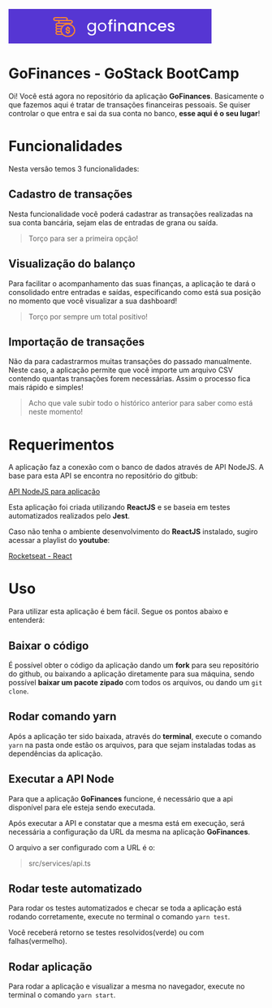 ![enter image description here](https://github.com/fernadan/desafio-fundamentos-reactjs-semana3-bootcamp-rocketseat/blob/master/src/assets/logo-readme.png?raw=true)
# GoFinances - GoStack BootCamp

Oi! Você está agora no repositório da aplicação **GoFinances**. Basicamente o que fazemos aqui é tratar de transações financeiras pessoais. Se quiser controlar o que entra e sai da sua conta no banco, **esse aqui é o seu lugar**!


# Funcionalidades

Nesta versão temos 3 funcionalidades:

## Cadastro de transações
Nesta funcionalidade você poderá cadastrar as transações realizadas na sua conta bancária, sejam elas de entradas de grana ou saída.
> Torço para ser a primeira opção!

## Visualização do balanço
Para facilitar o acompanhamento das suas finanças, a aplicação te dará o consolidado entre entradas e saídas, especificando como está sua posição no momento que você visualizar a sua dashboard!
> Torço por sempre um total positivo!

## Importação de transações
Não da para cadastrarmos muitas transações do passado manualmente. Neste caso, a aplicação permite que você importe um arquivo CSV contendo quantas transações forem necessárias. Assim o processo fica mais rápido e simples!
> Acho que vale subir todo o histórico anterior para saber como está neste momento!

# Requerimentos
A aplicação faz a conexão com o banco de dados através de API NodeJS. A base para esta API se encontra no repositório do gitbub:

[API NodeJS para aplicação](https://github.com/fernadan/desafio-databaseuploadNodeJS-semana2-bootcamp-rocketseat)

Esta aplicação foi criada utilizando **ReactJS** e se baseia em testes automatizados realizados pelo **Jest**.

Caso não tenha o ambiente desenvolvimento do **ReactJS** instalado, sugiro acessar a playlist do **youtube**:

[Rocketseat - React](https://www.youtube.com/watch?v=7A4UQGrFU9Q&list=PL85ITvJ7FLoiuaKgHFYgrhZDwXOUEaxWI)

# Uso
Para utilizar esta aplicação é bem fácil. Segue os pontos abaixo e entenderá:

## Baixar o código
É possível obter o código da aplicação dando um **fork** para seu repositório do github, ou baixando a aplicação diretamente para sua máquina, sendo possível **baixar um pacote zipado** com todos os arquivos, ou dando um `git clone`.

## Rodar comando yarn
Após a aplicação ter sido baixada, através do **terminal**, execute o comando `yarn` na pasta onde estão os arquivos, para que sejam instaladas todas as dependências da aplicação.

## Executar a API Node
Para que a aplicação **GoFinances** funcione, é necessário que a api disponível para ele esteja sendo executada.

Após executar a API e constatar que a mesma está em execução, será necessária a configuração da URL da mesma na aplicação **GoFinances**.

O arquivo a ser configurado com a URL é o:
> src/services/api.ts

## Rodar teste automatizado
Para rodar os testes automatizados e checar se toda a aplicação está rodando corretamente, execute no terminal o comando `yarn test`.

Você receberá retorno se testes resolvidos(verde) ou com falhas(vermelho).

## Rodar aplicação
Para rodar a aplicação e visualizar a mesma no navegador, execute no terminal o comando `yarn start`.

